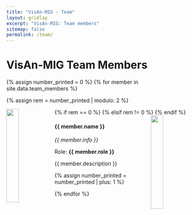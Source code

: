 ```yaml
---
title: "VisAn-MIG - Team"
layout: gridlay
excerpt: "VisAn-MIG: Team members"
sitemap: false
permalink: /team/
---
```


# VisAn-MIG Team Members

{% assign number_printed = 0 %}
{% for member in site.data.team_members %}

{% assign rem = number_printed | modulo: 2 %}

<div class="row">

<div class="col clearfix">
  {% if rem == 0 %}
  <img src="{{ site.url }}{{ site.baseurl }}/images/teampic/{{ member.photo }}" class="img-responsive" width="25%" style="float: left" />
  {% elsif rem != 0 %}
  <img src="{{ site.url }}{{ site.baseurl }}/images/teampic/{{ member.photo }}" class="img-responsive" width="25%" style="float: right" />
  {% endif %}
  <h4>{{ member.name }}</h4>
  <p><i>{{ member.info }}</i></p>
  <p>Role: <b>{{ member.role }}</b></p>
  <p> {{ member.description }} </p>
</div>

{% assign number_printed = number_printed | plus: 1 %}

</div>

{% endfor %}
